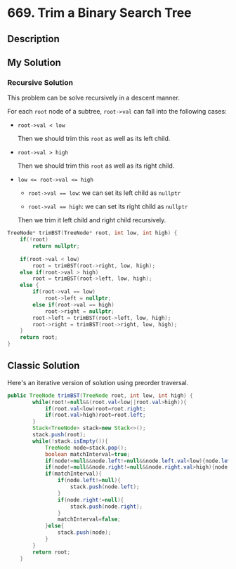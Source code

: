 # 669. Trim a Binary Search Tree

## Description



## My Solution

### Recursive Solution

This problem can be solve recursively in a descent manner.

For each `root` node of a subtree, `root->val` can fall into the following cases:

- `root->val < low`

    Then we should trim this `root` as well as its left child.

- `root->val > high`

    Then we should trim this `root` as well as its right child.

- `low <= root->val <= high`

    - `root->val == low`: we can set its left child as `nullptr`

    - `root->val == high`: we can set its right child as `nullptr`

    Then we trim it left child and right child recursively.

```C++
TreeNode* trimBST(TreeNode* root, int low, int high) {
    if(!root)
        return nullptr;
    
    if(root->val < low)
        root = trimBST(root->right, low, high);
    else if(root->val > high)
        root = trimBST(root->left, low, high);
    else {
        if(root->val == low)
            root->left = nullptr;
        else if(root->val == high)
            root->right = nullptr;
        root->left = trimBST(root->left, low, high);
        root->right = trimBST(root->right, low, high);
    }
    return root;
}
```

## Classic Solution

Here's an iterative version of solution using preorder traversal.

```java
public TreeNode trimBST(TreeNode root, int low, int high) {
        while(root!=null&&(root.val<low||root.val>high)){
            if(root.val<low)root=root.right;
            if(root.val>high)root=root.left;
        }
        Stack<TreeNode> stack=new Stack<>();
        stack.push(root);
        while(!stack.isEmpty()){
            TreeNode node=stack.pop();
            boolean matchInterval=true;
            if(node!=null&&node.left!=null&&node.left.val<low){node.left=node.left.right;matchInterval=false;}
            if(node!=null&&node.right!=null&&node.right.val>high){node.right=node.right.left;matchInterval=false;}
            if(matchInterval){
                if(node.left!=null){
                    stack.push(node.left);
                }
                if(node.right!=null){
                    stack.push(node.right);
                }
                matchInterval=false;
            }else{
                stack.push(node);
            }
        }
        return root;
    }
```